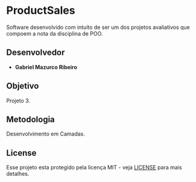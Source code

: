 # ProductSales

Software desenvolvido com intuíto de ser um dos projetos avaliativos que compoem a nota da disciplina de POO.

## Desenvolvedor

* **Gabriel Mazurco Ribeiro**

## Objetivo

Projeto 3.

## Metodologia

Desenvolvimento em Camadas.

## License

Esse projeto esta protegido pela licença MIT - veja [LICENSE](LICENSE) para mais detalhes.

